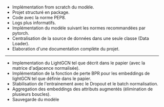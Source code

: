 - Implémentation from scratch du modèle. 
- Projet structuré en package.
- Code avec la norme PEP8.
- Logs plus informatifs.
- Implémentation du modèle suivant les normes recommandées par pytorch.
- Centralisation de la source de données dans une seule classe (Data Loader).
- Elaboration d'une documentation complète du projet.
-----------------------------------------
- Implementation du LightGCN tel que décrit dans le papier (avec la matrice d'adjacence normalisée).
- Implémentation de la fonction de perte BPR pour les embeddings de lightGCN tel que définie dans le papier.
- Stabilisation de l'entrainement avec le Dropout et le batch normalisation.
- Aggregation des embeddings des attributs augmentés (élimination de plusieurs boucles). 
- Sauvegarde du modèle 